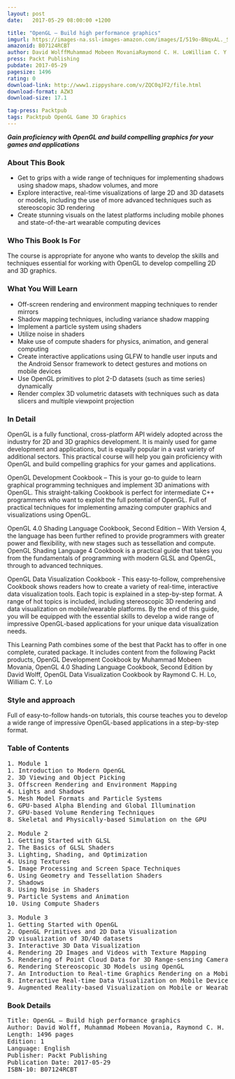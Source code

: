 ```yaml
---
layout: post
date:   2017-05-29 08:00:00 +1200

title: "OpenGL – Build high performance graphics"
imgurl: https://images-na.ssl-images-amazon.com/images/I/519o-BNqxAL._SL200_.jpg
amazonid: B07124RCBT
author: David WolffMuhammad Mobeen MovaniaRaymond C. H. LoWilliam C. Y. Lo
press: Packt Publishing
pubdate: 2017-05-29
pagesize: 1496
rating: 0
download-link: http://www1.zippyshare.com/v/ZQC0qJF2/file.html
download-format: AZW3
download-size: 17.1

tag-press: Packtpub
tags: Packtpub OpenGL Game 3D Graphics
---
```


***Gain proficiency with OpenGL and build compelling graphics for your games and applications***

### About This Book
- Get to grips with a wide range of techniques for implementing shadows using shadow maps, shadow volumes, and more
- Explore interactive, real-time visualizations of large 2D and 3D datasets or models, including the use of more advanced techniques such as stereoscopic 3D rendering
- Create stunning visuals on the latest platforms including mobile phones and state-of-the-art wearable computing devices

### Who This Book Is For
The course is appropriate for anyone who wants to develop the skills and techniques essential for working with OpenGL to develop compelling 2D and 3D graphics.

### What You Will Learn
- Off-screen rendering and environment mapping techniques to render mirrors
- Shadow mapping techniques, including variance shadow mapping
- Implement a particle system using shaders
- Utilize noise in shaders
- Make use of compute shaders for physics, animation, and general computing
- Create interactive applications using GLFW to handle user inputs and the Android Sensor framework to detect gestures and motions on mobile devices
- Use OpenGL primitives to plot 2-D datasets (such as time series) dynamically
- Render complex 3D volumetric datasets with techniques such as data slicers and multiple viewpoint projection

### In Detail
OpenGL is a fully functional, cross-platform API widely adopted across the industry for 2D and 3D graphics development. It is mainly used for game development and applications, but is equally popular in a vast variety of additional sectors. This practical course will help you gain proficiency with OpenGL and build compelling graphics for your games and applications.

OpenGL Development Cookbook – This is your go-to guide to learn graphical programming techniques and implement 3D animations with OpenGL. This straight-talking Cookbook is perfect for intermediate C++ programmers who want to exploit the full potential of OpenGL. Full of practical techniques for implementing amazing computer graphics and visualizations using OpenGL.

OpenGL 4.0 Shading Language Cookbook, Second Edition – With Version 4, the language has been further refined to provide programmers with greater power and flexibility, with new stages such as tessellation and compute. OpenGL Shading Language 4 Cookbook is a practical guide that takes you from the fundamentals of programming with modern GLSL and OpenGL, through to advanced techniques.

OpenGL Data Visualization Cookbook - This easy-to-follow, comprehensive Cookbook shows readers how to create a variety of real-time, interactive data visualization tools. Each topic is explained in a step-by-step format. A range of hot topics is included, including stereoscopic 3D rendering and data visualization on mobile/wearable platforms. By the end of this guide, you will be equipped with the essential skills to develop a wide range of impressive OpenGL-based applications for your unique data visualization needs.

This Learning Path combines some of the best that Packt has to offer in one complete, curated package. It includes content from the following Packt products, OpenGL Development Cookbook by Muhammad Mobeen Movania, OpenGL 4.0 Shading Language Cookbook, Second Edition by David Wolff, OpenGL Data Visualization Cookbook by Raymond C. H. Lo, William C. Y. Lo

### Style and approach
Full of easy-to-follow hands-on tutorials, this course teaches you to develop a wide range of impressive OpenGL-based applications in a step-by-step format.

### Table of Contents
<pre>
1. Module 1
1. Introduction to Modern OpenGL
2. 3D Viewing and Object Picking
3. Offscreen Rendering and Environment Mapping
4. Lights and Shadows
5. Mesh Model Formats and Particle Systems
6. GPU-based Alpha Blending and Global Illumination
7. GPU-based Volume Rendering Techniques
8. Skeletal and Physically-based Simulation on the GPU

2. Module 2
1. Getting Started with GLSL
2. The Basics of GLSL Shaders
3. Lighting, Shading, and Optimization
4. Using Textures
5. Image Processing and Screen Space Techniques
6. Using Geometry and Tessellation Shaders
7. Shadows
8. Using Noise in Shaders
9. Particle Systems and Animation
10. Using Compute Shaders

3. Module 3
1. Getting Started with OpenGL
2. OpenGL Primitives and 2D Data Visualization
2D visualization of 3D/4D datasets
3. Interactive 3D Data Visualization
4. Rendering 2D Images and Videos with Texture Mapping
5. Rendering of Point Cloud Data for 3D Range-sensing Cameras
6. Rendering Stereoscopic 3D Models using OpenGL
7. An Introduction to Real-time Graphics Rendering on a Mobile Platform using OpenGL ES 3.0
8. Interactive Real-time Data Visualization on Mobile Devices
9. Augmented Reality-based Visualization on Mobile or Wearable Platforms
</pre>

### Book Details
<pre>
Title: OpenGL – Build high performance graphics
Author: David Wolff, Muhammad Mobeen Movania, Raymond C. H. Lo, William C. Y. Lo
Length: 1496 pages
Edition: 1
Language: English
Publisher: Packt Publishing
Publication Date: 2017-05-29
ISBN-10: B07124RCBT
</pre>

